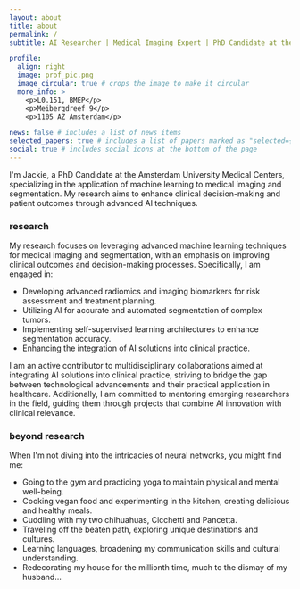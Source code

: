 ```yaml
---
layout: about
title: about
permalink: /
subtitle: AI Researcher | Medical Imaging Expert | PhD Candidate at the <a href='https://www.amsterdamumc.org/en/research/researchers/jacqueline-bereska.htm'>Amsterdam University Medical Centers</a>.

profile:
  align: right
  image: prof_pic.png
  image_circular: true # crops the image to make it circular
  more_info: >
    <p>L0.151, BMEP</p>
    <p>Meibergdreef 9</p>
    <p>1105 AZ Amsterdam</p>

news: false # includes a list of news items
selected_papers: true # includes a list of papers marked as "selected={true}"
social: true # includes social icons at the bottom of the page
---
```


I'm Jackie, a PhD Candidate at the Amsterdam University Medical Centers, specializing in the application of machine learning to medical imaging and segmentation. My research aims to enhance clinical decision-making and patient outcomes through advanced AI techniques.

### research 

My research focuses on leveraging advanced machine learning techniques for medical imaging and segmentation, with an emphasis on improving clinical outcomes and decision-making processes. Specifically, I am engaged in:

- Developing advanced radiomics and imaging biomarkers for risk assessment and treatment planning.
- Utilizing AI for accurate and automated segmentation of complex tumors.
- Implementing self-supervised learning architectures to enhance segmentation accuracy.
- Enhancing the integration of AI solutions into clinical practice.

I am an active contributor to multidisciplinary collaborations aimed at integrating AI solutions into clinical practice, striving to bridge the gap between technological advancements and their practical application in healthcare. Additionally, I am committed to mentoring emerging researchers in the field, guiding them through projects that combine AI innovation with clinical relevance.

### beyond research

When I'm not diving into the intricacies of neural networks, you might find me:

- Going to the gym and practicing yoga to maintain physical and mental well-being.
- Cooking vegan food and experimenting in the kitchen, creating delicious and healthy meals.
- Cuddling with my two chihuahuas, Cicchetti and Pancetta. 
- Traveling off the beaten path, exploring unique destinations and cultures.
- Learning languages, broadening my communication skills and cultural understanding.
- Redecorating my house for the millionth time, much to the dismay of my husband...